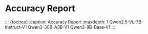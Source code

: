 # Accuracy Report

::: {toctree}
:caption: Accuracy Report
:maxdepth: 1
Qwen2.5-VL-7B-Instruct-V1
Qwen3-30B-A3B-V1
Qwen3-8B-Base-V1
:::
